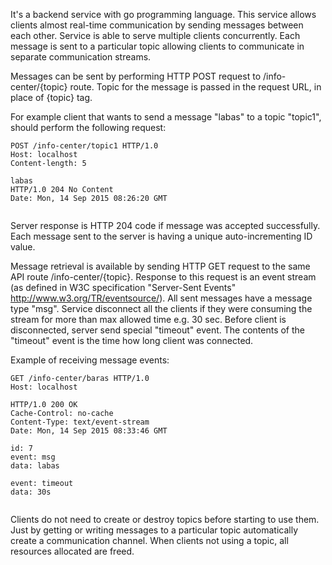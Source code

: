It's a backend service with go programming language. This service allows clients almost real-time communication by sending messages between each other. Service is able to serve multiple clients concurrently. Each message is sent to a particular topic allowing clients to communicate in separate communication streams.

Messages can be sent by performing HTTP POST request to /info-center/{topic} route. Topic for the message is passed in the request URL, in place of {topic} tag.

For example client that wants to send a message "labas" to a topic "topic1", should perform the following request:

```
POST /info-center/topic1 HTTP/1.0
Host: localhost
Content-length: 5

labas
HTTP/1.0 204 No Content
Date: Mon, 14 Sep 2015 08:26:20 GMT


```

Server response is HTTP 204 code if message was accepted successfully. Each message sent to the server is having a unique auto-incrementing ID value.

Message retrieval is available by sending HTTP GET request to the same API route /info-center/{topic}. Response to this request is an event stream (as defined in W3C specification "Server-Sent Events" http://www.w3.org/TR/eventsource/). All sent messages  have a message type "msg". Service disconnect all the clients if they were consuming the stream for more than max allowed time e.g. 30 sec. Before client is disconnected, server send special "timeout" event. The contents of the "timeout" event is the time how long client was connected.

Example of receiving message events:
```
GET /info-center/baras HTTP/1.0
Host: localhost

HTTP/1.0 200 OK
Cache-Control: no-cache
Content-Type: text/event-stream
Date: Mon, 14 Sep 2015 08:33:46 GMT

id: 7
event: msg
data: labas

event: timeout
data: 30s


```

Clients do not need to create or destroy topics before starting to use them. Just by getting or writing messages to a particular topic automatically create a communication channel. When clients not using a topic, all resources allocated are freed.
